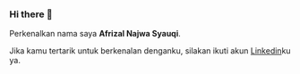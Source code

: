 ### Hi there 👋

Perkenalkan nama saya **Afrizal Najwa Syauqi**.

Jika kamu tertarik untuk berkenalan denganku, silakan ikuti akun [Linkedin](https://www.linkedin.com/in/afrizalnajwasyauqi/)ku ya.


<!--
**AfrizalNajwa/AfrizalNajwa** is a ✨ _special_ ✨ repository because its `README.md` (this file) appears on your GitHub profile.

Here are some ideas to get you started:

- 🔭 I’m currently working on ...
- 🌱 I’m currently learning ...
- 👯 I’m looking to collaborate on ...
- 🤔 I’m looking for help with ...
- 💬 Ask me about ...
- 📫 How to reach me: ...
- 😄 Pronouns: ...
- ⚡ Fun fact: ...
-->
